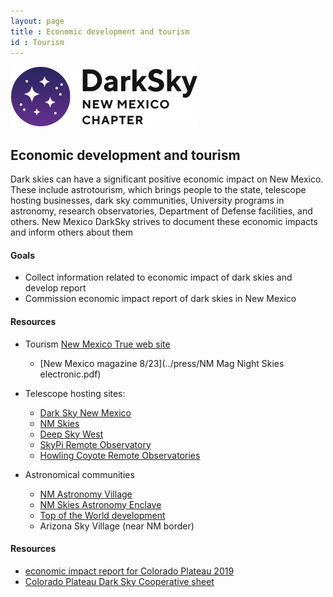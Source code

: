 ```yaml
---
layout: page
title : Economic development and tourism
id : Tourism
---
```


![logo](../logo.png)

## Economic development and tourism

Dark skies can have a significant positive economic impact on New Mexico. 
These include astrotourism, which brings people to the state, telescope
hosting businesses, dark sky communities, University programs in
astronomy, research observatories, Department of Defense facilities,
and others. New Mexico DarkSky strives to document these economic
impacts and inform others about them

#### Goals 

- Collect information related to economic impact of dark skies and develop report
- Commission economic impact report of dark skies in New Mexico

#### Resources

- Tourism [New Mexico True web site](https://www.newmexico.org/darkskies/)
  - [New Mexico magazine 8/23](../press/NM Mag Night Skies electronic.pdf) 

- Telescope hosting sites:
  - [Dark Sky New Mexico](https://darkskynewmexico.com/)
  - [NM Skies](https://nmskies.com/)
  - [Deep Sky West](https://nmskies.com/)
  - [SkyPi Remote Observatory](https://skypionline.com/)
  - [Howling Coyote Remote Observatories](https://hcronewmexico.com/)
- Astronomical communities
  - [NM Astronomy Village](https://www.facebook.com/NewMexicoAstronomyVillage/)
  - [NM Skies Astronomy Enclave](https://www.nmsouthernskies.com/)
  - [Top of the World development](https://www.topoftheworldland.com/)
  - Arizona Sky Village (near NM border)

#### Resources

- [economic impact report for Colorado Plateau 2019](ColoradoPlateauEconomicImpact.pdf)
- [Colorado Plateau Dark Sky Cooperative sheet](https://brdarkskies.org/wp-content/uploads/2021/10/economicsofdarkskiesbrief_9-23-21.pdf)
